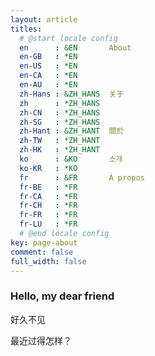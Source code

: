 ```yaml
---
layout: article
titles:
  # @start locale config
  en      : &EN       About
  en-GB   : *EN
  en-US   : *EN
  en-CA   : *EN
  en-AU   : *EN
  zh-Hans : &ZH_HANS  关于
  zh      : *ZH_HANS
  zh-CN   : *ZH_HANS
  zh-SG   : *ZH_HANS
  zh-Hant : &ZH_HANT  關於
  zh-TW   : *ZH_HANT
  zh-HK   : *ZH_HANT
  ko      : &KO       소개
  ko-KR   : *KO
  fr      : &FR       À propos
  fr-BE   : *FR
  fr-CA   : *FR
  fr-CH   : *FR
  fr-FR   : *FR
  fr-LU   : *FR
  # @end locale config
key: page-about
comment: false
full_width: false
---
```

<div class="hero hero--dark" style="height: 500px; background-image: url('./assets/images/forest_cover.jpg');">
  <div class="hero__content">
    <h3>Hello, my dear friend</h3>
    <p>
      好久不见
    </p>
     <p>
      最近过得怎样？
    </p>
  </div>
</div>

